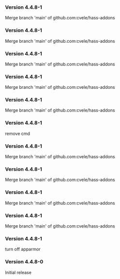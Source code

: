 ### Version 4.4.8-1
Merge branch 'main' of github.com:cvele/hass-addons

### Version 4.4.8-1
Merge branch 'main' of github.com:cvele/hass-addons

### Version 4.4.8-1
Merge branch 'main' of github.com:cvele/hass-addons

### Version 4.4.8-1
Merge branch 'main' of github.com:cvele/hass-addons

### Version 4.4.8-1
Merge branch 'main' of github.com:cvele/hass-addons

### Version 4.4.8-1
remove cmd

### Version 4.4.8-1
Merge branch 'main' of github.com:cvele/hass-addons

### Version 4.4.8-1
Merge branch 'main' of github.com:cvele/hass-addons

### Version 4.4.8-1
Merge branch 'main' of github.com:cvele/hass-addons

### Version 4.4.8-1
Merge branch 'main' of github.com:cvele/hass-addons

### Version 4.4.8-1
turn off apparmor

### Version 4.4.8-0

Initial release

